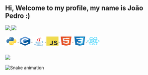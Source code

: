 ## Hi, Welcome to my profile, my name is João Pedro :)
<div>
  <a href="https://github.com/jpcadev">
  <img height ="180em" src = "https://github-readme-stats.vercel.app/api?username=jpcadev&show_icons=true&theme=nightowl&include_all_commits=true&count_private=true"/>
  <img height ="180em" src = "https://github-readme-stats.vercel.app/api/top-langs/?username=jpcadev&layout=compact&langs_count=7&theme=gruvbox"/>
</div>
<div style="display: inline_block"><br>
  <img align = "center" alt = "JP-Python" height= "30" width = "40" src = "https://raw.githubusercontent.com/devicons/devicon/master/icons/python/python-original.svg">
  <img align = "center" alt = "JP-C" height = "30" width = "40" src = "https://raw.githubusercontent.com/devicons/devicon/master/icons/c/c-original.svg">
  <img align = "center" alt = "JP-Java" height = "30" width = "40" src = "https://raw.githubusercontent.com/devicons/devicon/master/icons/java/java-original.svg">
  <img align = "center" alt = "JP-JavaScript" height = "30" width = "40" src = "https://raw.githubusercontent.com/devicons/devicon/master/icons/javascript/javascript-original.svg">
  <img align = "center" alt = "JP-HTML" height= "30" width = "40" src = "https://raw.githubusercontent.com/devicons/devicon/master/icons/html5/html5-original.svg">
  <img align = "center" alt = "JP-CSS" height= "30" width = "40" src = "https://raw.githubusercontent.com/devicons/devicon/master/icons/css3/css3-original.svg">
  <img align = "center" alt = "JP-React" height= "30" width = "40" src = "https://raw.githubusercontent.com/devicons/devicon/master/icons/react/react-original.svg">
</div>
  
  ##
  
<div> 
  <a href = "https://www.linkedin.com/in/jpcadev/" target ="_blank"><img src="https://img.shields.io/badge/-LinkedIn-%230077B5?style=for-the-badge&logo=linkedin&logoColor=white" target="_blank"></a> 
 
  ![Snake animation](https://github.com/jpcadev/jpcadev/blob/output/github-contribution-grid-snake.svg)
 
</div>
